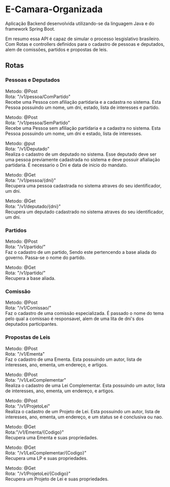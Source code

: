 # E-Camara-Organizada


Aplicação Backend desenvolvida utilizando-se da linguagem Java e do framework Spring Boot.

Em resumo essa API é capaz de simular o processo lesgislativo brasileiro. Com Rotas e controllers definidos para o cadastro de pessoas e deputados, alem de comissões, partidos e propostas de leis.  

## Rotas

### Pessoas e Deputados

Metodo: @Post  
Rota: "/v1/pessoa/ComPartido"  
Recebe uma Pessoa com afiliação partidaria e a cadastra no sistema. Esta Pessoa possuindo um nome, um dni, estado, lista de interesses e partido.  

Metodo: @Post  
Rota: "/v1/pessoa/SemPartido"  
Recebe uma Pessoa sem afiliação partidaria e a cadastra no sistema. Esta Pessoa possuindo um nome, um dni e estado, lista de interesses.  

Metodo: @put  
Rota: "/v1/Deputado"  
Realiza o cadastro de um deputado no sistema. Esse deputado deve ser uma pessoa previamente cadastrada no sistema e deve possuir afialiação partidaria. É necessario o Dni e data de inicio do mandato.  

Metodo: @Get    
Rota: "/v1/pessoa/{dni}"  
Recupera uma pessoa cadastrada no sistema atraves do seu identificador, um dni.  


Metodo: @Get  
Rota: "/v1/deputado/{dni}"  
Recupera um deputado cadastrado no sistema atraves do seu identificador, um dni.  

### Partidos

Metodo: @Post  
Rota: "/v1/partido/"  
Faz o cadastro de um partido, Sendo este pertencendo a base aliada do governo. Passa-se o nome do partido.  

Metodo: @Get  
Rota: "/v1/partido/"  
Recupera a base aliada.  

### Comissão

Metodo: @Post  
Rota: "/v1/Comissao/"  
Faz o cadastro de uma comissão especializada. É passado o nome do tema pelo qual a comissao é responsavel, alem de uma lita de dni's dos deputados participantes.  


### Propostas de Leis

Metodo: @Post  
Rota: "/v1/Ementa"  
Faz o cadastro de uma Ementa. Esta possuindo um autor, lista de interesses, ano, ementa, um endereço, e artigos.  

Metodo: @Post  
Rota: "/v1/LeiComplementar"  
Realiza o cadastro de uma Lei Complementar. Esta possuindo um autor, lista de interesses, ano, ementa, um endereço, e artigos.  

Metodo: @Post  
Rota: "/v1/ProjetoLei"  
Realiza o cadastro de um Projeto de Lei. Esta possuindo um autor, lista de interesses, ano, ementa, um endereço, e um status se é conclusiva ou nao.  

Metodo: @Get  
Rota:"/v1/Ementa/{Codigo}"  
Recupera uma Ementa e suas propriedades.  

Metodo: @Get  
Rota: "/v1/LeiComplementar/{Codigo}"  
Recupera uma LP e suas propriedades.  

Metodo: @Get  
Rota: "/v1/ProjetoLei/{Codigo}"  
Recupera um Projeto de Lei e suas propriedades.  

